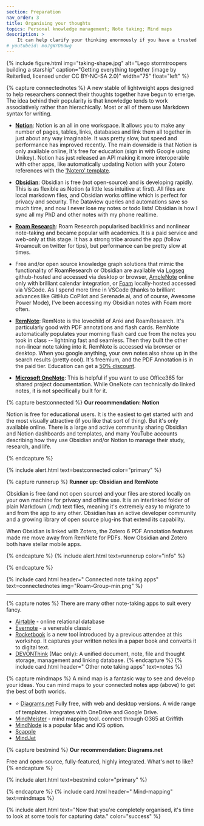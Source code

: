 ```yaml
---
section: Preparation
nav_order: 3
title: Organising your thoughts
topics: Personal knowledge management; Note taking; Mind maps
description: >
    It can help clarify your thinking enormously if you have a trusted system to keep, organise and connect your notes.
# youtubeid: moJgWrD6dwg
---
```


{% include figure.html img="taking-shape.jpg" alt="Lego stormtroopers building a starship" caption="Getting everything together (image by Reiterlied, licensed under CC BY-NC-SA 2.0)" width="75" float="left" %}

{% capture connectednotes %}
A new stable of lightweight apps designed to help researchers connect their thoughts together have begun to emerge. The idea behind their popularity is that knowledge tends to work associatively rather than hierachically. Most or all of them use Markdown syntax for writing. 

- **[Notion](http://www.notion.so)**: Notion is an all in one workspace. It allows you to make any number of pages, tables, links, databases and link them all together in just about any way imaginable. It was pretty slow, but speed and performance has improved recently. The main downside is that Notion is only available online, It's free for education (sign in with Google using Unikey). Notion has just released an API making it more interoperable with other apps, like automatically updating Notion with your Zotero references with the ['Notero' template](https://youtu.be/8IC8-mPbjCo). 

- **[Obsidian](https://obsidian.md)**: Obsidian is free (not open-source) and is developing rapidly. This is as flexible as Notion (a little less intuitive at first). All files are local markdown files, and Obsidian works offline which is perfect for privacy and security. The Dataview queries and automations save so much time, and now I never lose my notes or todo lists! Obsidian is how I sync all my PhD and other notes with my phone realtime.

- **[Roam Research](https://roamresearch.com)**: Roam Research popularised backlinks and nonlinear note-taking and became popular with academics. It is a paid service and web-only at this stage. It has a strong tribe around the app (follow #roamcult on twitter for tips), but performance can be pretty slow at times.
  
- Free and/or open source knowledge graph solutions that mimic the functionality of RoamResearch or Obsidian are available via [Logseq](https://logseq.com) github-hosted and accessed via desktop or browser, [AmpleNote]() online only with brilliant calendar integration, or [Foam](https://foambubble.github.io/foam/) locally-hosted accessed via VSCode. As I spend more time in VSCode (thanks to brilliant advances like GitHub CoPilot and Serenade.ai, and of course, Awesome Power Mode), I've been accessing my Obsidian notes with Foam more often. 

- **[RemNote](https://www.remnote.io/invite/P7gc4fQFcaGe9MpBX)**: RemNote is the lovechild of Anki and RoamResearch. It's particularly good with PDF annotations and flash cards. RemNote automatically populates your morning flash card cue from the notes you took in class -- lightning fast and seamless. Then they built the other non-linear note taking into it. RemNote is accessed via browser or desktop. When you google anything, your own notes also show up in the search results (pretty cool). It's freemium, and the PDF Annotation is in the paid tier. Education can get a [50% discount](https://www.remnote.io/invite/P7gc4fQFcaGe9MpBX).

- **[Microsoft OneNote](https://www.onenote.com/hrd)**: This is helpful if you want to use Office365 for shared project documentation. While OneNote can technically do linked notes, it is not specifically built for it.

{% capture bestconnected %}
**Our recommendation: Notion**

Notion is free for educational users. It is the easiest to get started with and the most visually attractive (if you like that sort of thing).  But it's only available online. There is a large and active community sharing Obsidian and Notion dashboards and templates, and many YouTube accounts describing how they use Obsidian and/or Notion to manage their study, research, and life.

{% endcapture %}

{% include alert.html text=bestconnected color="primary" %}

{% capture runnerup %}
**Runner up: Obsidian and RemNote**

Obsidian is free (and not open source) and your files are stored locally on your own machine for privacy and offline use. It is an interlinked folder of plain Markdown (.md) text files, meaning it's extremely easy to migrate to and from the app to any other. Obsidian has an active developer community and a growing library of open source plug-ins that extend its capability. 

When Obsidian is linked with Zotero, the Zotero 6 PDF Annotation features made me move away from RemNote for PDFs. Now Obsidian and Zotero both have stellar mobile apps.

{% endcapture %}
{% include alert.html text=runnerup color="info" %}

{% endcapture %}

{% include card.html header="<i class='fas fa-project-diagram'></i> Connected note taking apps" text=connectednotes img="Roam-Group-min.png" %}

___

{% capture notes %}
There are many other note-taking apps to suit every fancy.

 - [Airtable](www.airtable.com) - online relational database
 - [Evernote](https://evernote.com) - a venerable classic
 - [Rocketbook](https://getrocketbook.com.au/) is a new tool introduced by a previous attendee at this workshop. It captures your written notes in a paper book and converts it to digital text.
 - [DEVONThink](https://www.devontechnologies.com) (Mac only): A unified document, note, file and thought storage, management and linking database.
 {% endcapture %}
 {% include card.html header="<i class='fas fa-sticky-note'></i> Other note taking apps" text=notes %}

{% capture mindmaps %}
A mind map is a fantasic way to see and develop your ideas. You can mind maps to your connected notes app (above) to get the best of both worlds. 

 - ⭐️ [Diagrams.net](https://app.diagrams.net/) Fully free, with web and desktop versions. A wide range of templates. Integrates with OneDrive and Google Drive.
 - [MindMeister](https://www.mindmeister.com) - mind mapping tool. connect through O365 at Griffith
 - [MindNode](https://mindnode.com) is a popular Mac and iOS option.
 - [Scapple](https://www.literatureandlatte.com/scapple/overview)
 - [MindJet](https://www.mindjet.com)

 {% capture bestmind %}
**Our recommendation: Diagrams.net**

Free and open-source, fully-featured, highly integrated. What's not to like?
{% endcapture %}

{% include alert.html text=bestmind color="primary" %}

{% endcapture %}
{% include card.html header="<i class='fas fa-brain' color='pink'></i> Mind-mapping" text=mindmaps %}

{% include alert.html text="Now that you're completely organised, it's time to look at some tools for capturing data." color="success" %}